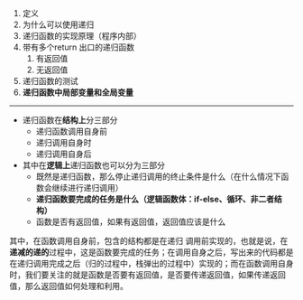 1. 定义
2. 为什么可以使用递归
3. 递归函数的实现原理（程序内部）
4. 带有多个return 出口的递归函数
   1. 有返回值
   2. 无返回值
5. 递归函数的测试
6. **递归函数中局部变量和全局变量**

---

- 递归函数在**结构上**分三部分
   - 递归函数调用自身前
   - 递归调用自身时
   - 递归调用自身后
- 其中在**逻辑上**递归函数也可以分为三部分
   - 既然是递归函数，那么停止递归调用的终止条件是什么（在什么情况下函数会继续进行递归调用）
   - **递归函数要完成的任务是什么（逻辑函数体：if-else、循环、非二者结构）**
   - 函数是否有返回值，如果有返回值，返回值应该是什么

其中，在函数调用自身前，包含的结构都是在递归 调用前实现的，也就是说，在**递减的递的**过程中，这是函数要完成的任务；在调用自身之后，写出来的代码都是在递归调用完成之后（归的过程中，栈弹出的过程中）实现的；而在函数调用自身时，我们要关注的就是函数是否要有返回值，是否要传递返回值，如果传递返回值，那么返回值如何处理和利用。
